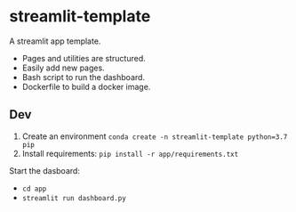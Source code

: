 # streamlit-template

A streamlit app template.

- Pages and utilities are structured.
- Easily add new pages.
- Bash script to run the dashboard.
- Dockerfile to build a docker image.


## Dev

1. Create an environment `conda create -n streamlit-template python=3.7 pip`
2. Install requirements: `pip install -r app/requirements.txt`


Start the dasboard:

- `cd app`
- `streamlit run dashboard.py`

